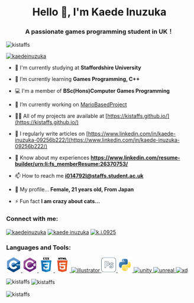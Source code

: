 <h1 align="center">Hello 👋, I'm Kaede Inuzuka</h1>
<h3 align="center">A passionate games programming student in UK！</h3>

<p align="left"> <img src="https://komarev.com/ghpvc/?username=kistaffs&label=Profile%20views&color=0e75b6&style=flat" alt="kistaffs" /> </p>

<p align="left"> <a href="https://twitter.com/kaedeinuzuka" target="blank"><img src="https://img.shields.io/twitter/follow/kaedeinuzuka?logo=twitter&style=for-the-badge" alt="kaedeinuzuka" /></a> </p>

- 🏫 I'm currently studying at **Staffordshire University**

- 🌱 I’m currently learning **Games Programming, C++**

- 💻 I'm a member of **BSc(Hons)Computer Games Programming**

- 🔭 I’m currently working on [MarioBasedProject](https://github.com/KISTAFFS/GEC/tree/master/MarioBasedProject)

- 👨‍💻 All of my projects are available at [https://kistaffs.github.io/](https://kistaffs.github.io/)

- 📝 I regularly write articles on [https://www.linkedin.com/in/kaede-inuzuka-09256b222/](https://www.linkedin.com/in/kaede-inuzuka-09256b222/)

- 📄 Know about my experiences **https://www.linkedin.com/resume-builder/urn:li:fs_memberResume:26370753/**

- 📫 How to reach me **i014792l@staffs.student.ac.uk**

- 👤 My profile... **Female, 21 years old, From Japan**

- ⚡ Fun fact **I am crazy about cats...**

<h3 align="left">Connect with me:</h3>
<p align="left">
<a href="https://twitter.com/kaedeinuzuka" target="blank"><img align="center" src="https://raw.githubusercontent.com/rahuldkjain/github-profile-readme-generator/master/src/images/icons/Social/twitter.svg" alt="kaedeinuzuka" height="30" width="40" /></a>
<a href="https://linkedin.com/in/kaede inuzuka" target="blank"><img align="center" src="https://raw.githubusercontent.com/rahuldkjain/github-profile-readme-generator/master/src/images/icons/Social/linked-in-alt.svg" alt="kaede inuzuka" height="30" width="40" /></a>
<a href="https://instagram.com/k.i.0925" target="blank"><img align="center" src="https://raw.githubusercontent.com/rahuldkjain/github-profile-readme-generator/master/src/images/icons/Social/instagram.svg" alt="k.i.0925" height="30" width="40" /></a>
</p>

<h3 align="left">Languages and Tools:</h3>
<p align="left"> <a href="https://www.w3schools.com/cpp/" target="_blank" rel="noreferrer"> <img src="https://raw.githubusercontent.com/devicons/devicon/master/icons/cplusplus/cplusplus-original.svg" alt="cplusplus" width="40" height="40"/> </a> <a href="https://www.w3schools.com/cs/" target="_blank" rel="noreferrer"> <img src="https://raw.githubusercontent.com/devicons/devicon/master/icons/csharp/csharp-original.svg" alt="csharp" width="40" height="40"/> </a> <a href="https://www.w3schools.com/css/" target="_blank" rel="noreferrer"> <img src="https://raw.githubusercontent.com/devicons/devicon/master/icons/css3/css3-original-wordmark.svg" alt="css3" width="40" height="40"/> </a> <a href="https://www.w3.org/html/" target="_blank" rel="noreferrer"> <img src="https://raw.githubusercontent.com/devicons/devicon/master/icons/html5/html5-original-wordmark.svg" alt="html5" width="40" height="40"/> </a> <a href="https://www.adobe.com/in/products/illustrator.html" target="_blank" rel="noreferrer"> <img src="https://www.vectorlogo.zone/logos/adobe_illustrator/adobe_illustrator-icon.svg" alt="illustrator" width="40" height="40"/> </a> <a href="https://www.photoshop.com/en" target="_blank" rel="noreferrer"> <img src="https://raw.githubusercontent.com/devicons/devicon/master/icons/photoshop/photoshop-line.svg" alt="photoshop" width="40" height="40"/> </a> <a href="https://www.python.org" target="_blank" rel="noreferrer"> <img src="https://raw.githubusercontent.com/devicons/devicon/master/icons/python/python-original.svg" alt="python" width="40" height="40"/> </a> <a href="https://unity.com/" target="_blank" rel="noreferrer"> <img src="https://www.vectorlogo.zone/logos/unity3d/unity3d-icon.svg" alt="unity" width="40" height="40"/> </a> <a href="https://unrealengine.com/" target="_blank" rel="noreferrer"> <img src="https://raw.githubusercontent.com/kenangundogan/fontisto/036b7eca71aab1bef8e6a0518f7329f13ed62f6b/icons/svg/brand/unreal-engine.svg" alt="unreal" width="40" height="40"/> </a> <a href="https://www.adobe.com/products/xd.html" target="_blank" rel="noreferrer"> <img src="https://cdn.worldvectorlogo.com/logos/adobe-xd.svg" alt="xd" width="40" height="40"/> </a> </p>

<p><img align="left" src="https://github-readme-stats.vercel.app/api/top-langs?username=kistaffs&show_icons=true&locale=en&layout=compact" alt="kistaffs" /></p>

<p>&nbsp;<img align="center" src="https://github-readme-stats.vercel.app/api?username=kistaffs&show_icons=true&locale=en" alt="kistaffs" /></p>

<p><img align="center" src="https://github-readme-streak-stats.herokuapp.com/?user=kistaffs&" alt="kistaffs" /></p>
